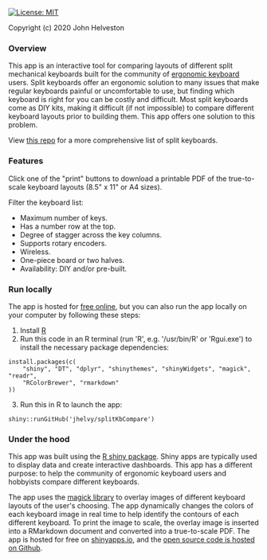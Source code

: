 [![License: MIT](https://img.shields.io/github/license/jhelvy/splitKbCompare)](https://github.com/jhelvy/splitKbCompare/blob/master/LICENSE.txt)

<a href="https://github.com/jhelvy/splitKbCompare" target="_blank">
<i class="fa fa-github fa-lg"></i></a> Copyright (c) 2020 John Helveston

### Overview

This app is an interactive tool for comparing layouts of different split mechanical keyboards built for the community of [ergonomic keyboard](https://www.reddit.com/r/ErgoMechKeyboards/) users. Split keyboards offer an ergonomic solution to many issues that make regular keyboards painful or uncomfortable to use, but finding which keyboard is right for you can be costly and difficult. Most split keyboards come as DIY kits, making it difficult (if not impossible) to compare different keyboard layouts prior to building them. This app offers one solution to this problem.

View [this repo](https://github.com/diimdeep/awesome-split-keyboards) for a more comprehensive list of split keyboards.

### Features

Click one of the "print" buttons to download a printable PDF of the true-to-scale keyboard layouts (8.5" x 11" or A4 sizes).

Filter the keyboard list:

- Maximum number of keys.
- Has a number row at the top.
- Degree of stagger across the key columns.
- Supports rotary encoders.
- Wireless.
- One-piece board or two halves.
- Availability: DIY and/or pre-built.

### Run locally

The app is hosted for [free online](https://jhelvy.shinyapps.io/splitkbcompare/), but you can also run the app locally on your computer by following these steps:

1. Install [R](https://cloud.r-project.org/)
2. Run this code in an R terminal (run 'R', e.g. '/usr/bin/R' or 'Rgui.exe') to install the necessary package dependencies:

```
install.packages(c(
    "shiny", "DT", "dplyr", "shinythemes", "shinyWidgets", "magick", "readr",
    "RColorBrewer", "rmarkdown"
))
```

3. Run this in R to launch the app:

```
shiny::runGitHub('jhelvy/splitKbCompare')
```

### Under the hood

This app was built using the [R shiny package](https://shiny.rstudio.com/). Shiny apps are typically used to display data and create interactive dashboards. This app has a different purpose: to help the community of ergonomic keyboard users and hobbyists compare different keyboards.

The app uses the [magick library](https://cran.r-project.org/web/packages/magick/vignettes/intro.html) to overlay images of different keyboard layouts of the user's choosing. The app dynamically changes the colors of each keyboard image in real time to help identify the contours of each different keyboard. To print the image to scale, the overlay image is inserted into a RMarkdown document and converted into a true-to-scale PDF. The app is hosted for free on [shinyapps.io](https://www.shinyapps.io/), and the [open source code is hosted on Github](https://github.com/jhelvy/splitKbCompare).
